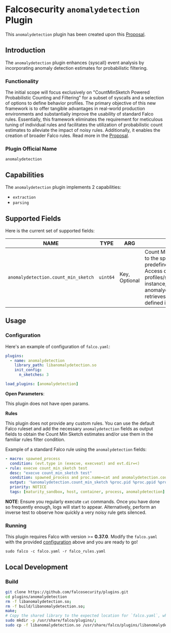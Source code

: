 # Falcosecurity `anomalydetection` Plugin

This `anomalydetection` plugin has been created upon this [Proposal](https://github.com/falcosecurity/falco/blob/master/proposals/20230620-anomaly-detection-framework.md).

## Introduction

The `anomalydetection` plugin enhances {syscall} event analysis by incorporating anomaly detection estimates for probabilistic filtering.

### Functionality

The initial scope will focus exclusively on "CountMinSketch Powered Probabilistic Counting and Filtering" for a subset of syscalls and a selection of options to define behavior profiles. The primary objective of this new framework is to offer tangible advantages in real-world production environments and substantially improve the usability of standard Falco rules. Essentially, this framework eliminates the requirement for meticulous tuning of individual rules and facilitates the utilization of probabilistic count estimates to alleviate the impact of noisy rules. Additionally, it enables the creation of broader Falco rules. Read more in the [Proposal](https://github.com/falcosecurity/falco/blob/master/proposals/20230620-anomaly-detection-framework.md).

### Plugin Official Name

`anomalydetection`

## Capabilities

The `anomalydetection` plugin implements 2 capabilities:

* `extraction`
* `parsing`

## Supported Fields

Here is the current set of supported fields:

<!-- README-PLUGIN-FIELDS -->
|       NAME        |   TYPE   |       ARG       |                               DESCRIPTION                               |
|-------------------|----------|-----------------|-------------------------------------------------------------------------|
| `anomalydetection.count_min_sketch` | `uint64` | Key, Optional | Count Min Sketch Estimate according to the specified behavior profile for a predefined set of {syscalls} events. Access different behavior profiles/sketches using indices. For instance, anomalydetection.count_min_sketch[0] retrieves the first behavior profile defined in the plugins' `init_config`. |
<!-- /README-PLUGIN-FIELDS -->

## Usage

### Configuration

Here's an example of configuration of `falco.yaml`:

```yaml
plugins:
  - name: anomalydetection
    library_path: libanomalydetection.so
    init_config:
      n_sketches: 3

load_plugins: [anomalydetection]
```

**Open Parameters**:

This plugin does not have open params.

**Rules**

This plugin does not provide any custom rules. You can use the default Falco ruleset and add the necessary `anomalydetection` fields as output fields to obtain the Count Min Sketch estimates and/or use them in the familiar rules filter condition.

Example of a standard Falco rule using the `anomalydetection` fields:

```yaml
- macro: spawned_process
  condition: (evt.type in (execve, execveat) and evt.dir=<)
- rule: execve count_min_sketch test
  desc: "execve count_min_sketch test"
  condition: spawned_process and proc.name=cat and anomalydetection.count_min_sketch > 10
  output: '%anomalydetection.count_min_sketch %proc.pid %proc.ppid %proc.name %user.loginuid %user.name %user.uid %proc.cmdline %container.id %evt.type %evt.res %proc.cwd %proc.sid %proc.exepath %container.image.repository'
  priority: NOTICE
  tags: [maturity_sandbox, host, container, process, anomalydetection]
```

__NOTE__: Ensure you regularly execute `cat` commands. Once you have done so frequently enough, logs will start to appear. Alternatively, perform an inverse test to observe how quickly a very noisy rule gets silenced.

### Running

This plugin requires Falco with version >= **0.37.0**.
Modify the `falco.yaml` with the provided [configuration](#configuration) above and you are ready to go!

```shell
sudo falco -c falco.yaml -r falco_rules.yaml
```

## Local Development

### Build

```bash
git clone https://github.com/falcosecurity/plugins.git
cd plugins/anomalydetection
rm -f libanomalydetection.so; 
rm -f build/libanomalydetection.so; 
make;
# Copy the shared library to the expected location for `falco.yaml`, which is `library_path: libanomalydetection.so`
sudo mkdir -p /usr/share/falco/plugins/;
sudo cp -f libanomalydetection.so /usr/share/falco/plugins/libanomalydetection.so;
```
